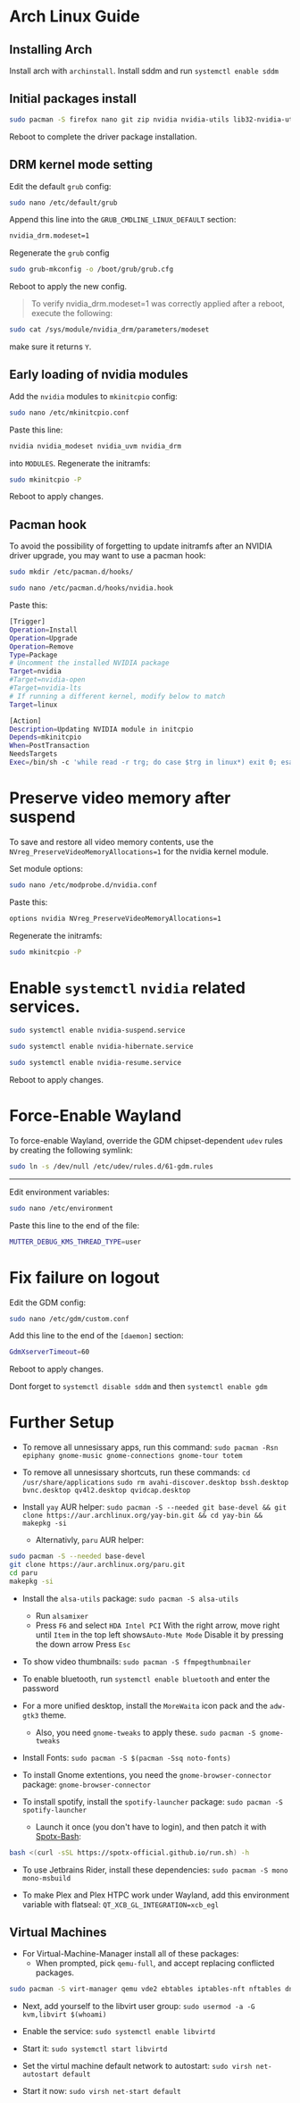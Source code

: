 # Arch Linux Guide
## Installing Arch
Install arch with `archinstall`.
Install sddm and run `systemctl enable sddm`
## Initial packages install
```bash
sudo pacman -S firefox nano git zip nvidia nvidia-utils lib32-nvidia-utils nvidia-settings
```
Reboot to complete the driver package installation.
## DRM kernel mode setting
Edit the default ```grub``` config:
```bash
sudo nano /etc/default/grub
```
Append this line into the ```GRUB_CMDLINE_LINUX_DEFAULT``` section:
```bash
nvidia_drm.modeset=1
```
Regenerate the ```grub``` config
```bash
sudo grub-mkconfig -o /boot/grub/grub.cfg
```
Reboot to apply the new config.


> To verify nvidia_drm.modeset=1 was correctly applied after a reboot, execute the following:
```bash
sudo cat /sys/module/nvidia_drm/parameters/modeset
```
make sure it returns ```Y```.
## Early loading of nvidia modules
Add the ```nvidia``` modules to ```mkinitcpio``` config:
```bash
sudo nano /etc/mkinitcpio.conf
```
Paste this line:
```bash
nvidia nvidia_modeset nvidia_uvm nvidia_drm
```
into ```MODULES```.
Regenerate the initramfs:
```bash
sudo mkinitcpio -P
```
Reboot to apply changes.
## Pacman hook
To avoid the possibility of forgetting to update initramfs after an NVIDIA driver upgrade, you may want to use a pacman hook:
```bash
sudo mkdir /etc/pacman.d/hooks/
```
```bash
sudo nano /etc/pacman.d/hooks/nvidia.hook
```
Paste this:
```bash
[Trigger]
Operation=Install
Operation=Upgrade
Operation=Remove
Type=Package
# Uncomment the installed NVIDIA package
Target=nvidia
#Target=nvidia-open
#Target=nvidia-lts
# If running a different kernel, modify below to match
Target=linux

[Action]
Description=Updating NVIDIA module in initcpio
Depends=mkinitcpio
When=PostTransaction
NeedsTargets
Exec=/bin/sh -c 'while read -r trg; do case $trg in linux*) exit 0; esac; done; /usr/bin/mkinitcpio -P'
```
# Preserve video memory after suspend
To save and restore all video memory contents, use the ```NVreg_PreserveVideoMemoryAllocations=1``` for the nvidia kernel module.


Set module options:
```bash
sudo nano /etc/modprobe.d/nvidia.conf
```
Paste this:
```bash
options nvidia NVreg_PreserveVideoMemoryAllocations=1
```
Regenerate the initramfs:
```bash
sudo mkinitcpio -P
```
# Enable ```systemctl``` ```nvidia``` related services.
```bash
sudo systemctl enable nvidia-suspend.service
```
```bash
sudo systemctl enable nvidia-hibernate.service
```
```bash
sudo systemctl enable nvidia-resume.service
```
Reboot to apply changes.
# Force-Enable Wayland
To force-enable Wayland, override the GDM chipset-dependent ```udev``` rules by creating the following symlink:
```bash
sudo ln -s /dev/null /etc/udev/rules.d/61-gdm.rules
```
---
Edit environment variables:
```bash
sudo nano /etc/environment
```
Paste this line to the end of the file:
```bash
MUTTER_DEBUG_KMS_THREAD_TYPE=user
```
# Fix failure on logout
Edit the GDM config:
```bash
sudo nano /etc/gdm/custom.conf
```
Add this line to the end of the ```[daemon]``` section:
```bash
GdmXserverTimeout=60
```

Reboot to apply changes.

Dont forget to `systemctl disable sddm` and then `systemctl enable gdm`
# Further Setup

* To remove all unnesissary apps, run this command:
`sudo pacman -Rsn epiphany gnome-music gnome-connections gnome-tour totem`

* To remove all unnesissary shortcuts, run these commands:
`cd /usr/share/applications`
`sudo rm avahi-discover.desktop bssh.desktop bvnc.desktop qv4l2.desktop qvidcap.desktop`

* Install `yay` AUR helper:
`sudo pacman -S --needed git base-devel && git clone https://aur.archlinux.org/yay-bin.git && cd yay-bin && makepkg -si`
    * Alternativly, ```paru``` AUR helper:
```bash
sudo pacman -S --needed base-devel
git clone https://aur.archlinux.org/paru.git
cd paru
makepkg -si
```

* Install the `alsa-utils` package:
`sudo pacman -S alsa-utils`

    * Run `alsamixer`
    * Press `F6` and select `HDA Intel PCI`
With the right arrow, move right until `Item` in the top left shows`Auto-Mute Mode`
Disable it by pressing the down arrow
Press `Esc`

* To show video thumbnails:
`sudo pacman -S ffmpegthumbnailer`

* To enable bluetooth, run `systemctl enable bluetooth` and enter the password

* For a more unified desktop, install the `MoreWaita` icon pack and the `adw-gtk3` theme.
    * Also, you need `gnome-tweaks` to apply these.
`sudo pacman -S gnome-tweaks`

* Install Fonts:
`sudo pacman -S $(pacman -Ssq noto-fonts)`

* To install Gnome extentions, you need the `gnome-browser-connector` package:
`gnome-browser-connector`

* To install spotify, install the `spotify-launcher` package:
`sudo pacman -S spotify-launcher`
    * Launch it once (you don't have to login), and then patch it with [Spotx-Bash](https://github.com/SpotX-Official/SpotX-Bash):
```bash
bash <(curl -sSL https://spotx-official.github.io/run.sh) -h
```

* To use Jetbrains Rider, install these dependencies:
`sudo pacman -S mono mono-msbuild`

* To make Plex and Plex HTPC work under Wayland, add this environment variable with flatseal:
  `QT_XCB_GL_INTEGRATION=xcb_egl`
## Virtual Machines
* For Virtual-Machine-Manager install all of these packages:
    * When prompted, pick `qemu-full`, and accept replacing conflicted packages.
```bash
sudo pacman -S virt-manager qemu vde2 ebtables iptables-nft nftables dnsmasq bridge-utils ovmf
```
* Next, add yourself to the libvirt user group: `sudo usermod -a -G kvm,libvirt $(whoami)`

* Enable the service: `sudo systemctl enable libvirtd`

* Start it: `sudo systemctl start libvirtd`

* Set the virtul machine default network to autostart: `sudo virsh net-autostart default`

* Start it now: `sudo virsh net-start default`
